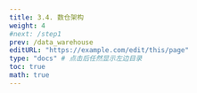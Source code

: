 ```yaml
---
title: 3.4. 数仓架构
weight: 4
#next: /step1
prev: /data_warehouse
editURL: "https://example.com/edit/this/page"
type: "docs" # 点击后任然显示左边目录
toc: true
math: true
---
```






